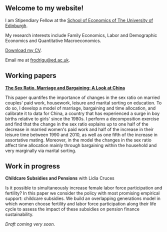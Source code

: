 ## Welcome to my website!

I am Stipendiary Fellow at the [School of Economics of The University of Edinburgh](https://www.ed.ac.uk/economics).

My research interests include Family Economics, Labor and Demographic Economics and Quantitative Macroeconomics.

[Download my CV](<frarodri.github.io/CV/Academic CV.pdf>).

Email me at [frodrigu@ed.ac.uk](mailto:frodrigu@ed.ac.uk).

## Working papers

**[The Sex Ratio, Marriage and Bargaining: A Look at China](https://github.com/frarodri/Sex_ratio_marriage_bargaining_China/blob/main/Paper/The%20Sex%20Ratio%2C%20Marriage%20and%20Bargaining%20A%20Look%20at%20China.pdf?raw=true)**

This paper quantifes the importance of changes in the sex ratio on married couples' paid work, housework, leisure and marital sorting on education. To do so, I develop a model of marriage, bargaining and time allocation, and calibrate it to data for China, a country that has experienced a surge in boy births relative to girls' since the 1980s. I perform a decomposition exercise and find that the change in the sex ratio explains up to one half of the decrease in married women's paid work and half of the increase in their leisure time between 1990 and 2010, as well as one fifth of the increase in assortative mating. Moreover, in the model the changes in the sex ratio affect time allocation mainly through bargaining within the household and very marginally via marital sorting.

## Work in progress

**Childcare Subsidies and Pensions** with Lidia Cruces

Is it possible to simultaneously increase female labor force participation and fertility? In this paper we consider the policy with most promising empirical support: childcare subsidies. We build an overlapping generations model in which women choose fertility and labor force participation along their life cycle to assess the impact of these subsidies on pension finance sustainability.

*Draft coming very soon.*
